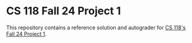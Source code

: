 # CS 118 Fall 24 Project 1

This repository contains a reference solution and autograder for [CS 118's Fall 24 Project
1](https://docs.google.com/document/d/17YKeZGvL8ZKCt6uN5OLtx5dZVbSQkfL1XvkBg9p6VR8).

